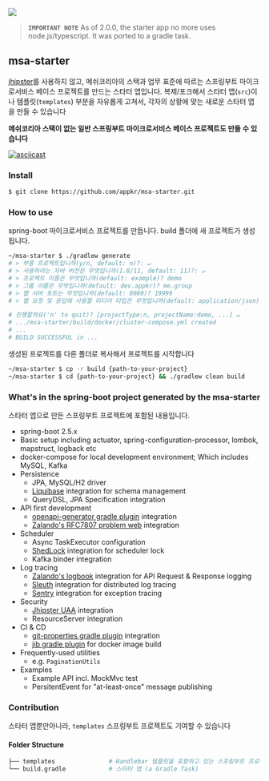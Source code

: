 [![](https://api.travis-ci.com/appkr/msa-starter.svg)](https://travis-ci.com/github/appkr/msa-starter)
> **`IMPORTANT NOTE`** As of 2.0.0, the starter app no more uses node.js/typescript. It was ported to a gradle task.

## msa-starter
[jhipster](https://www.jhipster.tech/)를 사용하지 않고, 메쉬코리아의 스택과 업무 표준에 따르는 스프링부트 마이크로서비스 베이스 프로젝트를 만드는 스타터 앱입니다. 복제/포크해서 스타터 앱(`src`)이나 템플릿(`templates`) 부분을 자유롭게 고쳐서, 각자의 상황에 맞는 새로운 스타터 앱을 만들 수 있습니다

**메쉬코리아 스택이 없는 일반 스프링부트 마이크로서비스 베이스 프로젝트도 만들 수 있습니다**

[![asciicast](https://asciinema.org/a/497543.svg)](https://asciinema.org/a/497543)

### Install
```bash
$ git clone https://github.com/appkr/msa-starter.git
```

### How to use
spring-boot 마이크로서비스 프로젝트를 만듭니다. build 폴더에 새 프로젝트가 생성됩니다.
```bash
~/msa-starter $ ./gradlew generate 
# > 부릉 프로젝트입니까(y/n, default: n)?: ↵
# > 사용하려는 자바 버전은 무엇입니까(1.8/11, default: 11)?: ↵
# > 프로젝트 이름은 무엇입니까(default: example)? demo
# > 그룹 이름은 무엇입니까(default: dev.appkr)? me.group
# > 웹 서버 포트는 무엇입니까(default: 8080)? 19999
# > 웹 요청 및 응답에 사용할 미디어 타입은 무엇입니까(default: application/json)? ↵

# 진행할까요('n' to quit)? [projectType:n, projectName:demo, ...] ↵
# .../msa-starter/build/docker/cluster-compose.yml created
# ...
# BUILD SUCCESSFUL in ...
```

생성된 프로젝트를 다른 폴더로 복사해서 프로젝트를 시작합니다
```bash
~/msa-starter $ cp -r build {path-to-your-project}
~/msa-starter $ cd {path-to-your-project} && ./gradlew clean build
```

### What's in the spring-boot project generated by the msa-starter
스타터 앱으로 만든 스프링부트 프로젝트에 포함된 내용입니다.

- spring-boot 2.5.x
- Basic setup including actuator, spring-configuration-processor, lombok, mapstruct, logback etc
- docker-compose for local development environment; Which includes MySQL, Kafka
- Persistence
    - JPA, MySQL/H2 driver
    - [Liquibase](https://github.com/liquibase/liquibase-gradle-plugin) integration for schema management
    - QueryDSL, JPA Specification integration
- API first development
    - [openapi-generator gradle plugin](https://github.com/OpenAPITools/openapi-generator/tree/master/modules/openapi-generator-gradle-plugin) integration
    - [Zalando's RFC7807 problem web](https://github.com/zalando/problem-spring-web) integration
- Scheduler
    - Async TaskExecutor configuration
    - [ShedLock](https://github.com/lukas-krecan/ShedLock) integration for scheduler lock
    - Kafka binder integration
- Log tracing
    - [Zalando's logbook](https://github.com/zalando/logbook) integration for API Request & Response logging
    - [Sleuth](https://spring.io/projects/spring-cloud-sleuth) integration for distributed log tracing
    - [Sentry](https://docs.sentry.io/platforms/java/guides/logback/) integration for exception tracing
- Security
    - [Jhipster UAA](https://www.jhipster.tech/using-uaa/) integration
    - ResourceServer integration
- CI & CD
    - [git-properties gradle plugin](https://github.com/n0mer/gradle-git-properties) integration
    - [jib gradle plugin](https://github.com/GoogleContainerTools/jib/tree/master/jib-gradle-plugin) for docker image build
- Frequently-used utilities
    - e.g. `PaginationUtils`
- Examples
    - Example API incl. MockMvc test
    - PersitentEvent for "at-least-once" message publishing

### Contribution
스타터 앱뿐만아니라, `templates` 스프링부트 프로젝트도 기여할 수 있습니다

#### Folder Structure
```bash
├── templates               # Handlebar 템플릿을 포함하고 있는 스프링부트 프로젝트
└── build.gradle            # 스타터 앱 (a Gradle Task)
```
